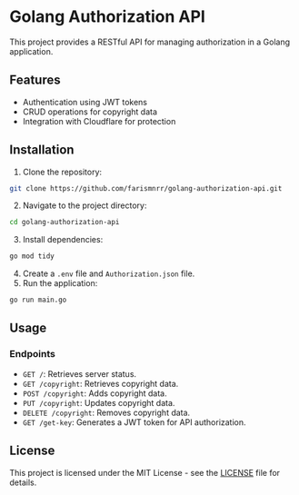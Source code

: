 # Golang Authorization API

This project provides a RESTful API for managing authorization in a Golang application.

## Features

- Authentication using JWT tokens
- CRUD operations for copyright data
- Integration with Cloudflare for protection

## Installation

1. Clone the repository:
```bash
git clone https://github.com/farismnrr/golang-authorization-api.git
```
2. Navigate to the project directory:
```bash
cd golang-authorization-api
```
3. Install dependencies:
```bash
go mod tidy
```
4. Create a `.env` file and `Authorization.json` file.
5. Run the application:
```bash
go run main.go
```
## Usage

### Endpoints

- `GET /`: Retrieves server status.
- `GET /copyright`: Retrieves copyright data.
- `POST /copyright`: Adds copyright data.
- `PUT /copyright`: Updates copyright data.
- `DELETE /copyright`: Removes copyright data.
- `GET /get-key`: Generates a JWT token for API authorization.

## License

This project is licensed under the MIT License - see the [LICENSE](LICENSE) file for details.
